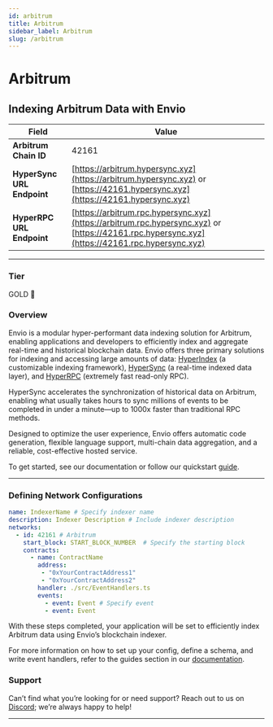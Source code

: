 ```yaml
---
id: arbitrum
title: Arbitrum
sidebar_label: Arbitrum
slug: /arbitrum
---
```


# Arbitrum

## Indexing Arbitrum Data with Envio

| **Field**                     | **Value**                                                                                          |
|-------------------------------|----------------------------------------------------------------------------------------------------|
| **Arbitrum Chain ID**     | 42161                                                                                            |
| **HyperSync URL Endpoint**    | [https://arbitrum.hypersync.xyz](https://arbitrum.hypersync.xyz) or [https://42161.hypersync.xyz](https://42161.hypersync.xyz) |
| **HyperRPC URL Endpoint**     | [https://arbitrum.rpc.hypersync.xyz](https://arbitrum.rpc.hypersync.xyz) or [https://42161.rpc.hypersync.xyz](https://42161.rpc.hypersync.xyz) |

---

### Tier

GOLD 🏅

### Overview

Envio is a modular hyper-performant data indexing solution for Arbitrum, enabling applications and developers to efficiently index and aggregate real-time and historical blockchain data. Envio offers three primary solutions for indexing and accessing large amounts of data: [HyperIndex](/docs/HyperIndex/overview) (a customizable indexing framework), [HyperSync](/docs/HyperSync/overview) (a real-time indexed data layer), and [HyperRPC](/docs/HyperSync/overview-hyperrpc) (extremely fast read-only RPC).

HyperSync accelerates the synchronization of historical data on Arbitrum, enabling what usually takes hours to sync millions of events to be completed in under a minute—up to 1000x faster than traditional RPC methods.

Designed to optimize the user experience, Envio offers automatic code generation, flexible language support, multi-chain data aggregation, and a reliable, cost-effective hosted service.

To get started, see our documentation or follow our quickstart [guide](/docs/HyperIndex/contract-import).

---

### Defining Network Configurations

```yaml
name: IndexerName # Specify indexer name
description: Indexer Description # Include indexer description
networks:
  - id: 42161 # Arbitrum  
    start_block: START_BLOCK_NUMBER  # Specify the starting block
    contracts:
      - name: ContractName
        address:
         - "0xYourContractAddress1"
         - "0xYourContractAddress2"
        handler: ./src/EventHandlers.ts
        events:
          - event: Event # Specify event
          - event: Event
```

With these steps completed, your application will be set to efficiently index Arbitrum data using Envio’s blockchain indexer.

For more information on how to set up your config, define a schema, and write event handlers, refer to the guides section in our [documentation](/docs/HyperIndex/configuration-file).

### Support

Can’t find what you’re looking for or need support? Reach out to us on [Discord](https://discord.com/invite/Q9qt8gZ2fX); we’re always happy to help!

---
